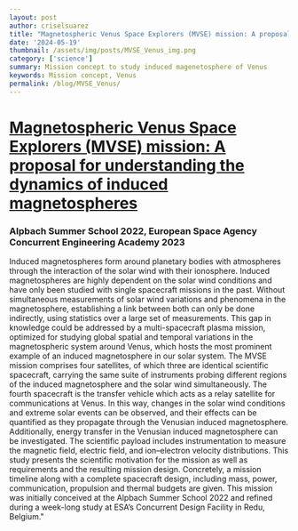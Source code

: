 ```yaml
---
layout: post
author: criselsuarez
title: "Magnetospheric Venus Space Explorers (MVSE) mission: A proposal for understanding the dynamics of induced magnetospheres"
date: '2024-05-19' 
thumbnail: /assets/img/posts/MVSE_Venus_img.png
category: ['science']
summary: Mission concept to study induced magenetosphere of Venus
keywords: Mission concept, Venus
permalink: /blog/MVSE_Venus/
---
```

# [Magnetospheric Venus Space Explorers (MVSE) mission: A proposal for understanding the dynamics of induced magnetospheres](https://doi.org/10.1016/j.actaastro.2024.05.017)

### Alpbach Summer School 2022, European Space Agency Concurrent Engineering Academy 2023

Induced magnetospheres form around planetary bodies with atmospheres through the interaction of the solar wind with their ionosphere. Induced magnetospheres are highly dependent on the solar wind conditions and have only been studied with single spacecraft missions in the past. Without simultaneous measurements of solar wind variations and phenomena in the magnetosphere, establishing a link between both can only be done indirectly, using statistics over a large set of measurements. This gap in knowledge could be addressed by a multi-spacecraft plasma mission, optimized for studying global spatial and temporal variations in the magnetospheric system around Venus, which hosts the most prominent example of an induced magnetosphere in our solar system. The MVSE mission comprises four satellites, of which three are identical scientific spacecraft, carrying the same suite of instruments probing different regions of the induced magnetosphere and the solar wind simultaneously. The fourth spacecraft is the transfer vehicle which acts as a relay satellite for communications at Venus. In this way, changes in the solar wind conditions and extreme solar events can be observed, and their effects can be quantified as they propagate through the Venusian induced magnetosphere. Additionally, energy transfer in the Venusian induced magnetosphere can be investigated. The scientific payload includes instrumentation to measure the magnetic field, electric field, and ion–electron velocity distributions. This study presents the scientific motivation for the mission as well as requirements and the resulting mission design. Concretely, a mission timeline along with a complete spacecraft design, including mass, power, communication, propulsion and thermal budgets are given. This mission was initially conceived at the Alpbach Summer School 2022 and refined during a week-long study at ESA’s Concurrent Design Facility in Redu, Belgium."
